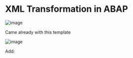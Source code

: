 # XML Transformation in ABAP

![image](https://github.com/user-attachments/assets/388a30b0-eeaf-4fe9-9124-91878bf9c420)

Came already with this template

![image](https://github.com/user-attachments/assets/21ce2b9a-0eb5-481b-9dfb-5972533f1488)

Add:
